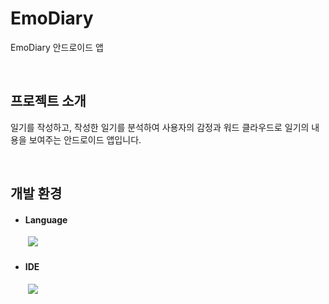 # EmoDiary

EmoDiary 안드로이드 앱

</br>

## 프로젝트 소개

일기를 작성하고, 작성한 일기를 분석하여 사용자의 감정과 워드 클라우드로 일기의 내용을 보여주는 안드로이드 앱입니다.

</br>

## 개발 환경

- #### Language
　　<img src="https://img.shields.io/badge/Kotlin-7F52FF?style=for-the-badge&logo=Kotlin&logoColor=white">

- #### IDE
　　<img src="https://img.shields.io/badge/Android Studio-3DDC84?style=for-the-badge&logo=Android Studio&logoColor=white">
